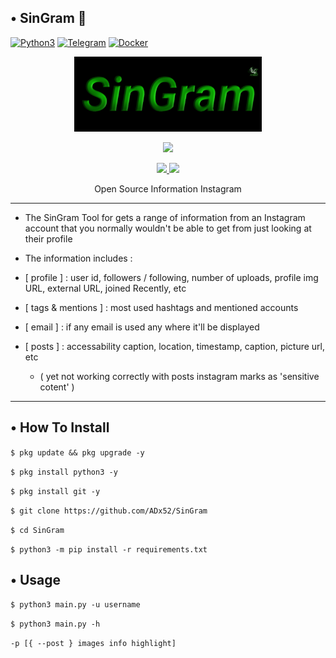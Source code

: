 ## •  SinGram 🔎

[![Python3](https://img.shields.io/badge/language-Python3-red)](https://img.shields.io/badge/language-Python3-red)
[![Telegram](https://img.shields.io/badge/Telegram-Channel-blue.svg)](https://t.me/ADx52)
[![Docker](https://img.shields.io/badge/Docker-Supported-blue)](https://img.shields.io/badge/Docker-Supported-blue)

<p align="center">
  <img src="https://raw.githubusercontent.com/ADx52/SinGram/master/.lib/SinGram.jpg" width="300" height="120">
</p>
<p align="center">
</p>
<p align="center"><img src="https://img.shields.io/badge/Version-5.2-brightgreen"></p>
<p align="center">
  <a href="https://github.com/ADx52">
    <img src="https://img.shields.io/github/followers/ADx52?label=Follow&style=social">
  </a>
  <a href="https://github.com/ADx52/SinGram/stargazers">
    <img src="https://img.shields.io/github/stars/ADx52/SinGram?style=social">
  </a>
</p>
<p align="center">
  Open Source Information Instagram
</p>

---

* The SinGram Tool for gets a range of information from an Instagram account that you normally wouldn't be able to get
from just looking at their profile

* The information includes :

* [ profile ] : user id, followers / following, number of uploads, profile img URL, external URL, joined Recently, etc

* [ tags & mentions ] : most used hashtags and mentioned accounts

* [ email ] : if any email is used any where it'll be displayed

* [ posts ] : accessability caption, location, timestamp, caption, picture url, etc
  * ( yet not working correctly with posts instagram marks as 'sensitive cotent' )  

---

## • How To Install

`$ pkg update && pkg upgrade -y`

`$ pkg install python3 -y`

`$ pkg install git -y`

`$ git clone https://github.com/ADx52/SinGram`

`$ cd SinGram`

`$ python3 -m pip install -r requirements.txt`

## • Usage

`$ python3 main.py -u username`

`$ python3 main.py -h`

`-p [{ --post } images info highlight]`
